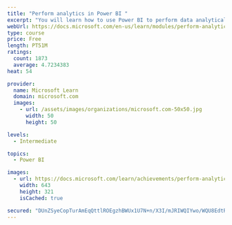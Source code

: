 ```yaml
---
title: "Perform analytics in Power BI "
excerpt: "You will learn how to use Power BI to perform data analytical functions, how to identify outliers in your data, how to group data together, and how to bin data for analysis. You will also learn how to perform time series analysis. Finally, you will work with advanced analytic features of Power BI, such as Quick Insights, AI Insights, and the Analyze feature."
webUrl: https://docs.microsoft.com/en-us/learn/modules/perform-analytics-power-bi/
type: course
price: Free
length: PT51M
ratings:
  count: 1873
  average: 4.7234383
heat: 54

provider:
  name: Microsoft Learn
  domain: microsoft.com
  images:
    - url: /assets/images/organizations/microsoft.com-50x50.jpg
      width: 50
      height: 50

levels:
  - Intermediate

topics:
  - Power BI

images:
  - url: https://docs.microsoft.com/learn/achievements/perform-analytics-power-bi-social.png
    width: 643
    height: 321
    isCached: true

secured: "DUnZSyeCopTurAmEqQttlROEgzhBWUx1U7N+n/X3I/mJRIWQIYwo/WQU8EdtR349o+wGPjqKqIhDRkSulKkSSo2VoV+BLLO5pHIbmfeiBAns8wrBT/ZxfyV1AZwVlHjlhUDCaKTBSkv5lhEezebdyE/STG6cLFbMQa/vf2ytfnnPhNY0pZz4MEI4QBaHitjk+J+YKAo/c6DvPNdH1Cx0gsWqlRzEqwya7Jln5LEgdQ9qMgqRQQE7IkFGz6WqUh3VyaqJza0tc0k4VTTF71brybS1JvvFrfO9g0RD7VcIwnlKO8sY5f3baKCIujZ9+JB7AHXwl3zNislUvMoZqWlqvQIg1U01HWDDS3Qxgy7aocT6L9zFfVLE+Gvj1dsyUPkvE6gOEIoB3qD6u994H6V2BPQfm7WEJOBELCvAhXX+cNo=;xX8+Zc4aMIpFhnVLEUl3QA=="
---
```


